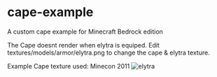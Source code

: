 # cape-example
A custom cape example for Minecraft Bedrock edition

The Cape doesnt render when elytra is equiped. Edit textures/models/armor/elytra.png to change the cape & elytra texture.

Example Cape texture used: Minecon 2011
![elytra](https://github.com/user-attachments/assets/73f16a7f-b430-4565-b2c7-c2caab679e64)

